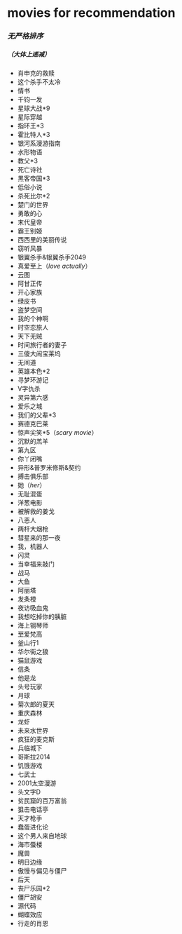 # movies for recommendation
### ***无严格排序***
##### （大体上递减）
- 肖申克的救赎
- 这个杀手不太冷
- 情书
- 千钧一发
- 星球大战*9 
- 星际穿越
- 指环王*3
- 霍比特人*3
- 银河系漫游指南
- 水形物语
- 教父*3
- 死亡诗社
- 黑客帝国*3
- 低俗小说
- 杀死比尔*2
- 楚门的世界
- 勇敢的心
- 末代皇帝
- 霸王别姬
- 西西里的美丽传说
- 窃听风暴
- 银翼杀手&银翼杀手2049
- 真爱至上（_love actually_）
- 云图
- 阿甘正传
- 开心家族
- 绿皮书
- 盗梦空间
- 我的个神啊
- 时空恋旅人
- 天下无贼
- 时间旅行者的妻子
- 三傻大闹宝莱坞
- 无间道
- 英雄本色*2
- 寻梦环游记
- V字仇杀
- 灵异第六感
- 爱乐之城
- 我们的父辈*3
- 赛德克巴莱
- 惊声尖笑*5（_scary movie_）
- 沉默的羔羊
- 第九区
- 你丫闭嘴
- 异形&普罗米修斯&契约
- 搏击俱乐部
- 她（_her_）
- 无耻混蛋
- 洋葱电影
- 被解救的姜戈
- 八恶人
- 两杆大烟枪
- 彗星来的那一夜
- 我，机器人
- 闪灵
- 当幸福来敲门
- 战马
- 大鱼
- 阿丽塔
- 发条橙
- 夜访吸血鬼
- 我想吃掉你的胰脏
- 海上钢琴师
- 至爱梵高
- 釜山行1
- 华尔街之狼
- 猫鼠游戏
- 信条
- 他是龙
- 头号玩家
- 月球
- 菊次郎的夏天
- 重庆森林
- 龙虾
- 未来水世界
- 疯狂的麦克斯
- 兵临城下
- 哥斯拉2014
- 饥饿游戏
- 七武士
- 2001太空漫游
- 头文字D
- 贫民窟的百万富翁
- 狙击电话亭
- 天才枪手
- 蠢蛋进化论
- 这个男人来自地球
- 海市蜃楼
- 魔兽 
- 明日边缘
- 傲慢与偏见与僵尸
- 后天
- 丧尸乐园*2
- 僵尸胡安
- 源代码
- 蝴蝶效应
- 行走的肖恩

